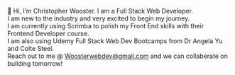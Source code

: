 👋 Hi, I’m Christopher Wooster. I am a Full Stack Web Developer.<br>
I am new to the industry and very excited to begin my journey.<br>
I am currently using Scrimba to polish my Front End skills with their Frontend Developer course.<br>
I am also using Udemy Full Stack Web Dev Bootcamps from Dr Angela Yu and Colte Steel.<br>
Reach out to me @ Woosterwebdev@gmail.com and we can collaberate on building tomorrow!
